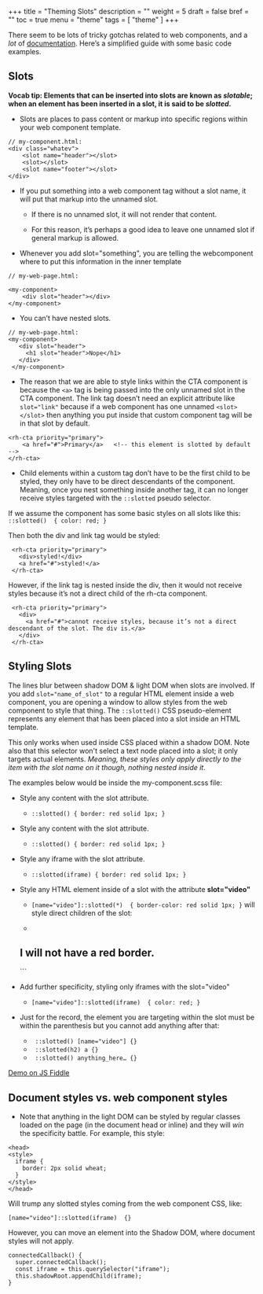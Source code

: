 +++
title = "Theming Slots"
description = ""
weight = 5
draft = false
bref = ""
toc = true
menu = "theme"
tags = [ "theme" ]
+++


There seem to be lots of tricky gotchas related to web components, and a *lot* of [documentation](https://developer.mozilla.org/en-US/docs/Web/Web_Components/Using_templates_and_slots). Here’s a simplified guide with some basic code examples.


## Slots

**Vocab tip: Elements that can be inserted into slots are known as _slotable_; when an element has been inserted in a slot, it is said to be _slotted_.**

* Slots are places to pass content or markup into specific regions within your web component template.

```
// my-component.html:
<div class="whatev">
    <slot name="header"></slot>
    <slot></slot>
    <slot name="footer"></slot>
</div>
```

* If you put something into a web component tag without a slot name, it will put that markup into the unnamed slot. 

    * If there is no unnamed slot, it will not render that content. 

    * For this reason, it’s perhaps a good idea to leave one unnamed slot if general markup is allowed.

* Whenever you add slot="something", you are telling the webcomponent where to put this information in the inner template

```
// my-web-page.html:

<my-component>
    <div slot="header"></div>
</my-component>
```

* You can’t have nested slots.

```
// my-web-page.html:
<my-component>
   <div slot="header">
     <h1 slot="header">Nope</h1>
   </div>
 </my-component>

 ```

* The reason that we are able to style links within the CTA component is because the `<a>` tag is being passed into the only unnamed slot in the CTA component. The link tag doesn’t need an explicit attribute like `slot="link"` because if a web component has one unnamed `<slot></slot>` then anything you put inside that custom component tag will be in that slot by default. 

```
<rh-cta priority="primary">
    <a href="#">Primary</a>   <!-- this element is slotted by default -->
</rh-cta>
```

* Child elements within a custom tag don’t have to be the first child to be styled, they only have to be direct descendants of the component. Meaning, once you nest something inside another tag, it can no longer receive styles targeted with the `::slotted` pseudo selector.

If we assume the component has some basic styles on all slots like this:   `::slotted()  { color: red; }`

Then both the div and link tag would be styled:

```
 <rh-cta priority="primary">
   <div>styled!</div>
   <a href="#">styled!</a>
 </rh-cta>
```

However, if the link tag is nested inside the div, then it would not receive styles because it’s not a direct child of the rh-cta component.

```
 <rh-cta priority="primary">
   <div>
     <a href="#">cannot receive styles, because it’s not a direct descendant of the slot. The div is.</a>
   </div>
 </rh-cta>
```

## Styling Slots

The lines blur between shadow DOM & light DOM when slots are involved. If you add `slot="name_of_slot"` to a regular HTML element inside a web component, you are opening a window to allow styles from the web component to style that thing. The `::slotted()` CSS pseudo-element represents any element that has been placed into a slot inside an HTML template.

This only works when used inside CSS placed within a shadow DOM. Note also that this selector won't select a text node placed into a slot; it only targets actual elements. *Meaning, these styles _only_ apply directly to the item with the slot name on it though, nothing nested inside it.* 

The examples below would be inside the my-component.scss file:

* Style any content with the slot attribute. 
    * `::slotted() { border: red solid 1px; }` 
* Style any content with the slot attribute. 
    * `::slotted() { border: red solid 1px; }` 
* Style any iframe with the slot attribute.
    * `::slotted(iframe) { border: red solid 1px; }` 
* Style any HTML element inside of a slot with the attribute **slot="video"**
    * `[name="video"]::slotted(*)  { border-color: red solid 1px; }` will style direct children of the slot:

    * ```
    <my-component>
       <div slot="video"> 
	   <span> <!--I will have a red border-->
	      <h2>I will not have a red border.</h2>
	   </span>
       </div>
    </my-component>
	```

* Add further specificity, styling only iframes with the slot="video"
    * `[name="video"]::slotted(iframe)  { color: red; }`

* Just for the record, the element you are targeting within the slot must be within the parenthesis but you cannot add anything after that:

    * ` ::slotted() [name="video"] {}`
    * ` ::slotted(h2) a {}`
    * ` ::slotted() anything_here… {}`

[Demo on JS Fiddle](https://jsfiddle.net/kendalltotten/7n3ep9q0/27/)

## Document styles vs. web component styles

* Note that anything in the light DOM can be styled by regular classes loaded on the page (in the document head or inline) and they will *win* the specificity battle. For example, this style:

```
<head>
<style>
  iframe {
    border: 2px solid wheat;
  }
</style>
</head>
```

Will trump any slotted styles coming from the web component CSS, like:

`[name="video"]::slotted(iframe)  {}`

However, you can move an element into the Shadow DOM, where document styles will not apply. 

```
connectedCallback() {
  super.connectedCallback();
  const iframe = this.querySelector("iframe");
  this.shadowRoot.appendChild(iframe);
}
```
